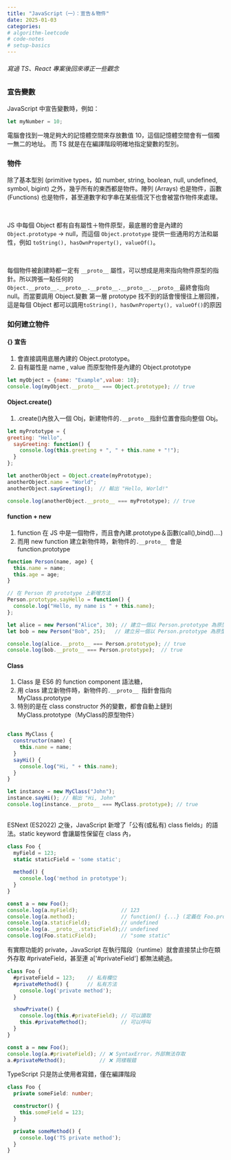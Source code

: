 ```yaml
---
title: "JavaScript（一）：宣告＆物件"
date: 2025-01-03
categories: 
# algorithm-leetcode
# code-notes
# setup-basics
---
```

<!-- 大綱引言 -->
###### 寫過 TS、React 專案後回來導正一些觀念

### 宣告變數

JavaScript 中宣告變數時，例如：
``` js
let myNumber = 10;
```
電腦會找到一塊足夠大的記憶體空間來存放數值 10，這個記憶體空間會有一個獨一無二的地址。
而 TS 就是在在編譯階段明確地指定變數的型別。


### 物件

除了基本型別 (primitive types，如 number, string, boolean, null, undefined, symbol, bigint) 之外，幾乎所有的東西都是物件。陣列 (Arrays) 也是物件，函數 (Functions) 也是物件，甚至連數字和字串在某些情況下也會被當作物件來處理。

<br>

JS 中每個 Object 都有自有屬性＋物件原型，最底層的會是內建的 `Object.prototype` -> null，而這個 `Object.prototype` 提供一些通用的方法和屬性，例如 `toString(), hasOwnProperty(), valueOf()`。

<br>

每個物件被創建時都一定有 `__proto__` 屬性，可以想成是用來指向物件原型的指針。所以誇張一點任何的` Object.__proto__.__proto__.__proto__.__proto__.__proto__ `最終會指向 null。而當要調用 Object.變數 第一層 prototype 找不到的話會慢慢往上層回推，這是每個 Object 都可以調用` toString(), hasOwnProperty(), valueOf() `的原因


### 如何建立物件


#### {} 宣告
1. 會直接調用底層內建的 Object.prototype。
2. 自有屬性是 name , value 而原型物件是內建的 Object.prototype

``` js
let myObject = {name: "Example",value: 10};
console.log(myObject.__proto__ === Object.prototype); // true
```

#### Object.create()
1. .create()內放入一個 Obj，新建物件的`.__proto__`指針位置會指向整個 Obj。

``` js
let myPrototype = {
greeting: "Hello",
  sayGreeting: function() {
    console.log(this.greeting + ", " + this.name + "!");
  }
};

let anotherObject = Object.create(myPrototype);
anotherObject.name = "World";
anotherObject.sayGreeting();  // 輸出 "Hello, World!"

console.log(anotherObject.__proto__ === myPrototype); // true
```

#### function + new 
1. function 在 JS 中是一個物件，而且會內建.prototype＆函數(call(),bind()....)
2. 而用 new function 建立新物件時，新物件的`.__proto__ `會是 function.prototype

``` js
function Person(name, age) {
  this.name = name;
  this.age = age;
}

// 在 Person 的 prototype 上新增方法
Person.prototype.sayHello = function() {
  console.log("Hello, my name is " + this.name);
};

let alice = new Person("Alice", 30); // 建立一個以 Person.prototype 為原型的新物件
let bob = new Person("Bob", 25);   // 建立另一個以 Person.prototype 為原型的新物件

console.log(alice.__proto__ === Person.prototype); // true
console.log(bob.__proto__ === Person.prototype);  // true
```

#### Class
1. Class 是 ES6 的 function component 語法糖，
2. 用 class 建立新物件時，新物件的`.__proto__ `指針會指向 MyClass.prototype
3. 特別的是在 class constructor 外的變數，都會自動上鏈到 MyClass.prototype（MyClass的原型物件）

``` js
      
class MyClass {
  constructor(name) {
    this.name = name;
  }
  sayHi() {
    console.log("Hi, " + this.name);
  }
}

let instance = new MyClass("John");
instance.sayHi(); // 輸出 "Hi, John"
console.log(instance.__proto__ === MyClass.prototype); // true
    
```
ESNext (ES2022) 之後，JavaScript 新增了「公有(或私有) class fields」的語法。static keyword 會讓屬性保留在 class 內，

``` js
class Foo {
  myField = 123;
  static staticField = 'some static';
  
  method() {
    console.log('method in prototype');
  }
}

const a = new Foo();
console.log(a.myField);              // 123
console.log(a.method);               // function() {...} (定義在 Foo.prototype 上)
console.log(a.staticField);          // undefined
console.log(a.__proto__.staticField);// undefined
console.log(Foo.staticField);        // "some static"
```

有實際功能的 private，JavaScript 在執行階段（runtime）就會直接禁止你在類外存取 #privateField，甚至連 a['#privateField'] 都無法繞過。

``` js
class Foo {
  #privateField = 123;    // 私有欄位
  #privateMethod() {      // 私有方法
    console.log('private method');
  }

  showPrivate() {
    console.log(this.#privateField); // 可以讀取
    this.#privateMethod();           // 可以呼叫
  }
}

const a = new Foo();
console.log(a.#privateField); // ❌ SyntaxError，外部無法存取
a.#privateMethod();           // ❌ 同樣報錯
```

TypeScript 只是防止使用者寫錯，僅在編譯階段
``` ts
class Foo {
  private someField: number;

  constructor() {
    this.someField = 123;
  }

  private someMethod() {
    console.log('TS private method');
  }
}
``` 
